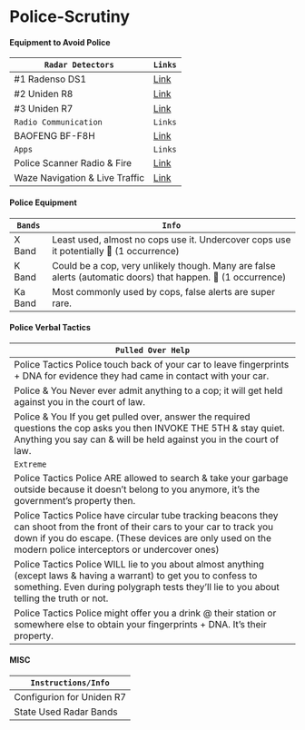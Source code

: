# Police-Scrutiny

#### Equipment to Avoid Police
| ``Radar Detectors`` | ``Links`` |
|-|-|
| #1 Radenso DS1 | [Link](https://amzn.to/3QvCYzl) |
| #2 Uniden R8 | [Link](https://amzn.to/3MWIQ1K) |
| #3 Uniden R7 | [Link](https://amzn.to/3LXBKtC) |
| ``Radio Communication`` | ``Links`` |
| BAOFENG BF-F8H | [Link](https://amzn.to/3EbIm52) |
| ``Apps`` | ``Links`` |
| Police Scanner Radio & Fire | [Link](https://apps.apple.com/us/app/police-scanner-radio-fire/id498405045) |
| Waze Navigation & Live Traffic | [Link](https://apps.apple.com/us/app/waze-navigation-live-traffic/id323229106) |

#### Police Equipment
| ``Bands`` | ``Info`` |
|-|-|
| X Band | Least used, almost no cops use it. Undercover cops use it potentially 👮 (1 occurrence) |
| K Band | Could be a cop, very unlikely though. Many are false alerts (automatic doors) that happen. 👮 (1 occurrence) |
| Ka Band | Most commonly used by cops, false alerts are super rare. |

#### Police Verbal Tactics
| ``Pulled Over Help`` |
|-|
| Police Tactics Police touch back of your car to leave fingerprints + DNA for evidence they had came in contact with your car. |
| Police & You Never ever admit anything to a cop; it will get held against you in the court of law. |
| Police & You If you get pulled over, answer the required questions the cop asks you then INVOKE THE 5TH & stay quiet. Anything you say can & will be held against you in the court of law. |
| ``Extreme`` |
| Police Tactics Police ARE allowed to search & take your garbage outside because it doesn’t belong to you anymore, it’s the government’s property then. |
| Police Tactics Police have circular tube tracking beacons they can shoot from the front of their cars to your car to track you down if you do escape. (These devices are only used on the modern police interceptors or undercover ones) |
| Police Tactics Police WILL lie to you about almost anything (except laws & having a warrant) to get you to confess to something. Even during polygraph tests they’ll lie to you about telling the truth or not. |
| Police Tactics Police might offer you a drink @ their station or somewhere else to obtain your fingerprints + DNA. It’s their property. |

#### MISC
| ``Instructions/Info`` |
|-|
| Configurion for Uniden R7 | [Link](https://www.vortexradar.com/2019/04/how-to-set-up-configure-uniden-r7-radar-detector/) |
| State Used Radar Bands | [Link](https://keepspeedincheck.com/police-radar-brands-used-by-state/) |
